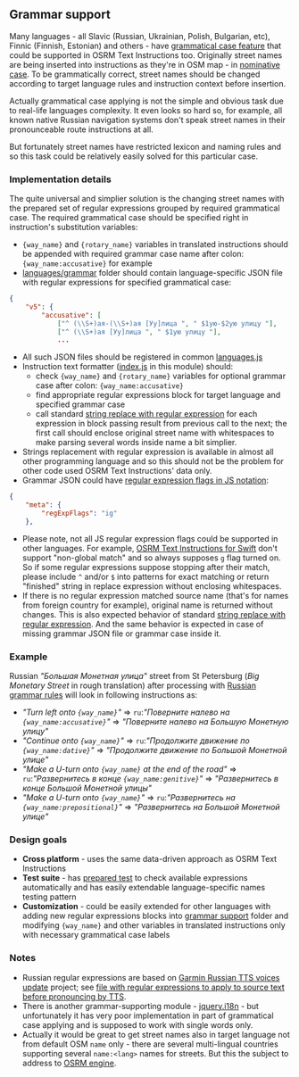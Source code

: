 ## Grammar support

Many languages - all Slavic (Russian, Ukrainian, Polish, Bulgarian, etc), Finnic (Finnish, Estonian) and others - have [grammatical case feature](https://en.wikipedia.org/wiki/Grammatical_case) that could be supported in OSRM Text Instructions too.
Originally street names are being inserted into instructions as they're in OSM map - in [nominative case](https://en.wikipedia.org/wiki/Nominative_case).
To be grammatically correct, street names should be changed according to target language rules and instruction context before insertion.

Actually grammatical case applying is not the simple and obvious task due to real-life languages complexity.
It even looks so hard so, for example, all known native Russian navigation systems don't speak street names in their pronounceable route instructions at all.

But fortunately street names have restricted lexicon and naming rules and so this task could be relatively easily solved for this particular case.

### Implementation details

The quite universal and simplier solution is the changing street names with the prepared set of regular expressions grouped by required grammatical case.
The required grammatical case should be specified right in instruction's substitution variables:

- `{way_name}` and `{rotary_name}` variables in translated instructions should be appended with required grammar case name after colon: `{way_name:accusative}` for example
- [languages/grammar](languages/grammar/) folder should contain language-specific JSON file with regular expressions for specified grammatical case:
```json
{
    "v5": {
        "accusative": [
            ["^ (\\S+)ая-(\\S+)ая [Уу]лица ", " $1ую-$2ую улицу "],
            ["^ (\\S+)ая [Уу]лица ", " $1ую улицу "],
            ...
```
- All such JSON files should be registered in common [languages.js](languages.js)
- Instruction text formatter ([index.js](index.js) in this module) should:
  - check `{way_name}` and `{rotary_name}` variables for optional grammar case after colon: `{way_name:accusative}`
  - find appropriate regular expressions block for target language and specified grammar case
  - call standard [string replace with regular expression](https://developer.mozilla.org/en-US/docs/Web/JavaScript/Reference/Global_Objects/String/replace) for each expression in block passing result from previous call to the next; the first call should enclose original street name with whitespaces to make parsing several words inside name a bit simplier.
- Strings replacement with regular expression is available in almost all other programming language and so this should not be the problem for other code used OSRM Text Instructions' data only.
- Grammar JSON could have [regular expression flags in JS notation](https://developer.mozilla.org/en-US/docs/Web/JavaScript/Reference/Global_Objects/RegExp):
```json
{
    "meta": {
        "regExpFlags": "ig"
    },
```
- Please note, not all JS regular expression flags could be supported in other languages.
  For example, [OSRM Text Instructions for Swift](https://github.com/Project-OSRM/osrm-text-instructions.swift/) don't support "non-global match" and so always supposes `g` flag turned on.
  So if some regular expressions suppose stopping after their match, please include `^` and/or `$` into patterns for exact matching or return "finished" string in replace expression without enclosing whitespaces.
- If there is no regular expression matched source name (that's for names from foreign country for example), original name is returned without changes.
  This is also expected behavior of standard [string replace with regular expression](https://developer.mozilla.org/en-US/docs/Web/JavaScript/Reference/Global_Objects/String/replace).
  And the same behavior is expected in case of missing grammar JSON file or grammar case inside it.

### Example

Russian _"Большая Монетная улица"_ street from St Petersburg (_Big Monetary Street_ in rough translation) after processing with [Russian grammar rules](languages/grammar/ru.json) will look in following instructions as:
- _"Turn left onto `{way_name}`"_ => `ru`:_"Поверните налево на `{way_name:accusative}`"_ => _"Поверните налево на Большую Монетную улицу"_
- _"Continue onto `{way_name}`"_ => `ru`:_"Продолжите движение по `{way_name:dative}`"_ => _"Продолжите движение по Большой Монетной улице"_
- _"Make a U-turn onto `{way_name}` at the end of the road"_ => `ru`:_"Развернитесь в конце `{way_name:genitive}`"_ => _"Развернитесь в конце Большой Монетной улицы"_
- _"Make a U-turn onto `{way_name}`"_ => `ru`:_"Развернитесь на `{way_name:prepositional}`"_ => _"Развернитесь на Большой Монетной улице"_

### Design goals

- __Cross platform__ - uses the same data-driven approach as OSRM Text Instructions
- __Test suite__ - has [prepared test](test/grammar_tests.js) to check available expressions automatically and has easily extendable language-specific names testing pattern
- __Customization__ - could be easily extended for other languages with adding new regular expressions blocks into [grammar support](languages/grammar/) folder and modifying `{way_name}` and other variables in translated instructions only with necessary grammatical case labels

### Notes

- Russian regular expressions are based on [Garmin Russian TTS voices update](https://github.com/yuryleb/garmin-russian-tts-voices) project; see [file with regular expressions to apply to source text before pronouncing by TTS](https://github.com/yuryleb/garmin-russian-tts-voices/blob/master/src/Pycckuu__Milena%202.10/RULESET.TXT).
- There is another grammar-supporting module - [jquery.i18n](https://github.com/wikimedia/jquery.i18n) - but unfortunately it has very poor implementation in part of grammatical case applying and is supposed to work with single words only.
- Actually it would be great to get street names also in target language not from default OSM `name` only - there are several multi-lingual countries supporting several `name:<lang>` names for streets.
  But this the subject to address to [OSRM engine](https://github.com/Project-OSRM/osrm-backend).
